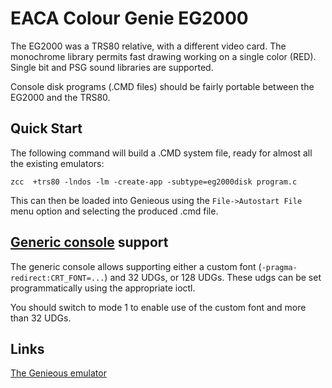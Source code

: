  # EACA Colour Genie EG2000

The EG2000 was a TRS80 relative, with a different video card.
The monochrome library permits fast drawing working on a single color (RED).
Single bit and PSG sound libraries are supported.


Console disk programs (.CMD files) should be fairly portable between the EG2000 and the TRS80.

## Quick Start

The following command will build a .CMD system file, ready for almost all the existing emulators:

    zcc  +trs80 -lndos -lm -create-app -subtype=eg2000disk program.c

This can then be loaded into Genieous using the `File->Autostart File` menu option and selecting the produced .cmd file.

## [Generic console](Classic-GenericConsole) support

The generic console allows supporting either a custom font (`-pragma-redirect:CRT_FONT=...`) and 32 UDGs, or 128 UDGs. These udgs can be set programmatically using the appropriate ioctl.

You should switch to mode 1 to enable use of the custom font and more than 32 UDGs.


## Links

[The Genieous emulator](http://gaia.atilia.eu/download/Genieous1.0.2_x64.zip)

